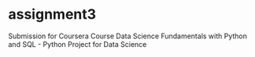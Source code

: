# assignment3
Submission for Coursera Course Data Science Fundamentals with Python and SQL - Python Project for Data Science

